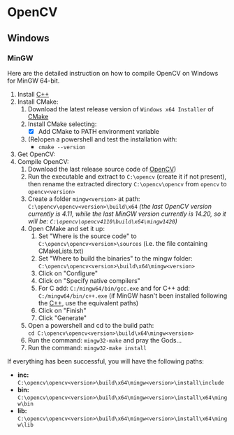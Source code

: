 # OpenCV

## Windows

### MinGW

Here are the detailed instruction on how to compile OpenCV on Windows for MinGW 64-bit.

1. Install [C++](cpp.md)
2. Install CMake:
    1. Download the latest release version of `Windows x64 Installer` of [CMake](https://cmake.org/download/)
    2. Install CMake selecting:
        - [x] Add CMake to PATH environment variable
    3. (Re)open a powershell and test the installation with:
        -  `cmake --version`
4. Get OpenCV:
5. Compile OpenCV:
    1. Download the last release source code of [OpenCV](https://github.com/opencv/opencv))
    2. Run the executable and extract to `C:\opencv` (create it if not present), then rename the extracted directory `C:\opencv\opencv` from `opencv` to `opencv<version>`
    3. Create a folder `mingw<version>` at path: `C:\opencv\opencv<version>\build\x64` *(the last OpenCV version currently is 4.11, while the last MinGW version currently is 14.20, so it will be: `C:\opencv\opencv4110\build\x64\mingw1420`)*
    4. Open CMake and set it up:
        1. Set "Where is the source code" to `C:\opencv\opencv<version>\sources` (i.e. the file containing CMakeLists.txt)
        2. Set "Where to build the binaries" to the mingw folder:  
        `C:\opencv\opencv<version>\build\x64\mingw<version>`
        3. Click on "Configure"
        4. Click on "Specify native compilers"
        5. For C add: `C:/mingw64/bin/gcc.exe` and for C++ add: `C:/mingw64/bin/c++.exe` (if MinGW hasn't been installed following the [C++](cpp.md), use the equivalent paths)
        6. Click on "Finish"
        7. Click "Generate"
    5. Open a powershell and cd to the build path:  
    `cd C:\opencv\opencv<version>\build\x64\mingw<version>`
    6. Run the command: `mingw32-make` and pray the Gods...
    7. Run the command: `mingw32-make install`

If everything has been successful, you will have the following paths:
- **inc:** `C:\opencv\opencv<version>\build\x64\mingw<version>\install\include`
- **bin:** `C:\opencv\opencv<version>\build\x64\mingw<version>\install\x64\mingw\bin`
- **lib:** `C:\opencv\opencv<version>\build\x64\mingw<version>\install\x64\mingw\lib`

